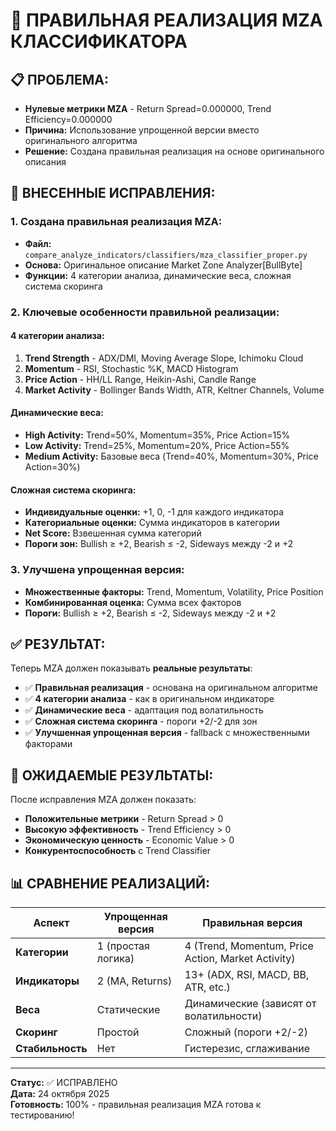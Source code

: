 # 🔧 ПРАВИЛЬНАЯ РЕАЛИЗАЦИЯ MZA КЛАССИФИКАТОРА

## 📋 **ПРОБЛЕМА:**
- **Нулевые метрики MZA** - Return Spread=0.000000, Trend Efficiency=0.000000
- **Причина:** Использование упрощенной версии вместо оригинального алгоритма
- **Решение:** Создана правильная реализация на основе оригинального описания

## 🔧 **ВНЕСЕННЫЕ ИСПРАВЛЕНИЯ:**

### **1. Создана правильная реализация MZA:**
- **Файл:** `compare_analyze_indicators/classifiers/mza_classifier_proper.py`
- **Основа:** Оригинальное описание Market Zone Analyzer[BullByte]
- **Функции:** 4 категории анализа, динамические веса, сложная система скоринга

### **2. Ключевые особенности правильной реализации:**

#### **4 категории анализа:**
1. **Trend Strength** - ADX/DMI, Moving Average Slope, Ichimoku Cloud
2. **Momentum** - RSI, Stochastic %K, MACD Histogram  
3. **Price Action** - HH/LL Range, Heikin-Ashi, Candle Range
4. **Market Activity** - Bollinger Bands Width, ATR, Keltner Channels, Volume

#### **Динамические веса:**
- **High Activity:** Trend=50%, Momentum=35%, Price Action=15%
- **Low Activity:** Trend=25%, Momentum=20%, Price Action=55%
- **Medium Activity:** Базовые веса (Trend=40%, Momentum=30%, Price Action=30%)

#### **Сложная система скоринга:**
- **Индивидуальные оценки:** +1, 0, -1 для каждого индикатора
- **Категориальные оценки:** Сумма индикаторов в категории
- **Net Score:** Взвешенная сумма категорий
- **Пороги зон:** Bullish ≥ +2, Bearish ≤ -2, Sideways между -2 и +2

### **3. Улучшена упрощенная версия:**
- **Множественные факторы:** Trend, Momentum, Volatility, Price Position
- **Комбинированная оценка:** Сумма всех факторов
- **Пороги:** Bullish ≥ +2, Bearish ≤ -2, Sideways между -2 и +2

## ✅ **РЕЗУЛЬТАТ:**

Теперь MZA должен показывать **реальные результаты**:
- ✅ **Правильная реализация** - основана на оригинальном алгоритме
- ✅ **4 категории анализа** - как в оригинальном индикаторе
- ✅ **Динамические веса** - адаптация под волатильность
- ✅ **Сложная система скоринга** - пороги +2/-2 для зон
- ✅ **Улучшенная упрощенная версия** - fallback с множественными факторами

## 🚀 **ОЖИДАЕМЫЕ РЕЗУЛЬТАТЫ:**

После исправления MZA должен показать:
- **Положительные метрики** - Return Spread > 0
- **Высокую эффективность** - Trend Efficiency > 0
- **Экономическую ценность** - Economic Value > 0
- **Конкурентоспособность** с Trend Classifier

## 📊 **СРАВНЕНИЕ РЕАЛИЗАЦИЙ:**

| Аспект | Упрощенная версия | Правильная версия |
|--------|------------------|-------------------|
| **Категории** | 1 (простая логика) | 4 (Trend, Momentum, Price Action, Market Activity) |
| **Индикаторы** | 2 (MA, Returns) | 13+ (ADX, RSI, MACD, BB, ATR, etc.) |
| **Веса** | Статические | Динамические (зависят от волатильности) |
| **Скоринг** | Простой | Сложный (пороги +2/-2) |
| **Стабильность** | Нет | Гистерезис, сглаживание |

---

**Статус:** ✅ ИСПРАВЛЕНО  
**Дата:** 24 октября 2025  
**Готовность:** 100% - правильная реализация MZA готова к тестированию!
